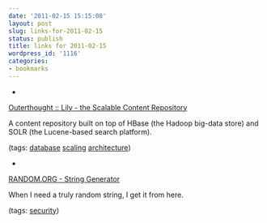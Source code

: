 ```yaml
---
date: '2011-02-15 15:15:08'
layout: post
slug: links-for-2011-02-15
status: publish
title: links for 2011-02-15
wordpress_id: '1116'
categories:
- bookmarks
---
```


  * 
                

[Outerthought :: Lily - the Scalable Content Repository](http://www.lilyproject.org/lily/index.html)


                

A content repository built on top of HBase (the Hadoop big-data store) and SOLR (the Lucene-based search platform).


                

(tags: [database](http://www.delicious.com/eob/database) [scaling](http://www.delicious.com/eob/scaling) [architecture](http://www.delicious.com/eob/architecture))


            
  * 
                

[RANDOM.ORG - String Generator](http://www.random.org/strings/?num=1)


                

When I need a truly random string, I get it from here.


                

(tags: [security](http://www.delicious.com/eob/security))


            
